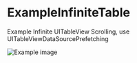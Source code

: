# ExampleInfiniteTable
Example Infinite UITableView Scrolling, use UITableViewDataSourcePrefetching

![Example image](https://github.com/nightsilf/ExampleInfiniteTable/blob/master/example.gif)
